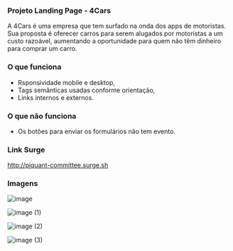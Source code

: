 ### Projeto Landing Page - 4Cars

A 4Cars é uma empresa que tem surfado na onda dos apps de motoristas. Sua proposta é oferecer carros para serem alugados por motoristas a um custo razoável, aumentando a oportunidade para quem não têm dinheiro para comprar um carro. 

### O que funciona
- Rsponsividade mobile e desktop,
- Tags semânticas usadas conforme orientação,
- Links internos e externos. 

### O que não funciona
- Os botões para enviar os formulários não tem evento.

### Link Surge 
http://piquant-committee.surge.sh

### Imagens

![image](https://user-images.githubusercontent.com/104591781/172028467-aee4b9e9-a9d7-49eb-a519-4908ee640cad.png)

![image (1)](https://user-images.githubusercontent.com/104591781/172028478-32249348-c7f0-4084-8a7d-8efcd8d44f6a.png)

![image (2)](https://user-images.githubusercontent.com/104591781/172028481-3dde2ad9-580c-4d07-a7ff-ae9e4c589670.png)

![image (3)](https://user-images.githubusercontent.com/104591781/172028484-da121a45-8530-4881-8aa3-fe86249a1054.png)

